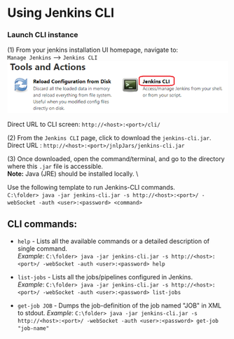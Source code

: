 # Using Jenkins CLI

### Launch CLI instance

(1) From your jenkins installation UI homepage, navigate to: \
`Manage Jenkins` --> `Jenkins CLI`
![jenkins-cli-tool](media/jenkins-cli-tool.png)

Direct URL to CLI screen: `http://<host>:<port>/cli/`

(2) From the `Jenkins CLI` page, click to download the `jenkins-cli.jar`. \
Direct URL : `http://<host>:<port>/jnlpJars/jenkins-cli.jar`

(3) Once downloaded, open the command/terminal, and go to the directory where this `.jar` file is accessible. \
**Note:** Java (JRE) should be installed locally. \

Use the following template to run Jenkins-CLI commands. \
`C:\folder> java -jar jenkins-cli.jar -s http://<host>:<port>/ -webSocket -auth <user>:<password> <command>`

## CLI commands:

* `help` - Lists all the available commands or a detailed description of single command. \
*Example*: `C:\folder> java -jar jenkins-cli.jar -s http://<host>:<port>/ -webSocket -auth <user>:<password> help`

* `list-jobs` - Lists all the jobs/pipelines configured in Jenkins. \
*Example*: `C:\folder> java -jar jenkins-cli.jar -s http://<host>:<port>/ -webSocket -auth <user>:<password> list-jobs`

* `get-job JOB` - Dumps the job-definition of the job named "JOB" in XML to stdout.
*Example*: `C:\folder> java -jar jenkins-cli.jar -s http://<host>:<port>/ -webSocket -auth <user>:<password> get-job "job-name"`